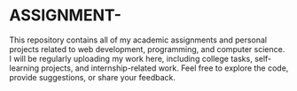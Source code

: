 # ASSIGNMENT-
This repository contains all of my academic assignments and personal projects related to web development, programming, and computer science. I will be regularly uploading my work here, including college tasks, self-learning projects, and internship-related work.  Feel free to explore the code, provide suggestions, or share your feedback.

